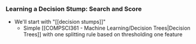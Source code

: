 ### Learning a Decision Stump: Search and Score
- We'll start with "[[decision stumps]]"
	- Simple [[COMPSCI361 - Machine Learning/Decision Trees|Decision Trees]] with one splitting rule based on thresholding one feature